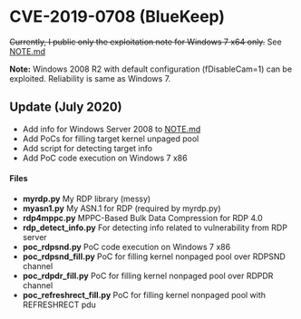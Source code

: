 # CVE-2019-0708 (BlueKeep)

~~Currently, I public only the exploitation note for Windows 7 x64 only.~~ See [NOTE.md](NOTE.md)

**Note:** Windows 2008 R2 with default configuration (fDisableCam=1) can be exploited. Reliability is same as Windows 7.

## Update (July 2020)

- Add info for Windows Server 2008 to [NOTE.md](NOTE.md)
- Add PoCs for filling target kernel unpaged pool
- Add script for detecting target info
- Add PoC code execution on Windows 7 x86

#### Files

 * **myrdp.py** My RDP library (messy)
 * **myasn1.py** My ASN.1 for RDP (required by myrdp.py)
 * **rdp4mppc.py** MPPC-Based Bulk Data Compression for RDP 4.0
 * **rdp_detect_info.py** For detecting info related to vulnerability from RDP server
 * **poc_rdpsnd.py** PoC code execution on Windows 7 x86
 * **poc_rdpsnd_fill.py** PoC for filling kernel nonpaged pool over RDPSND channel
 * **poc_rdpdr_fill.py** PoC for filling kernel nonpaged pool over RDPDR channel
 * **poc_refreshrect_fill.py** PoC for filling kernel nonpaged pool with REFRESHRECT pdu
